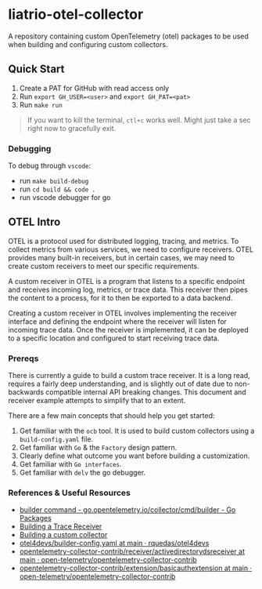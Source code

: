 # liatrio-otel-collector

A repository containing custom OpenTelemetry (otel) packages to be used when
building and configuring custom collectors.


## Quick Start

1. Create a PAT for GitHub with read access only
2. Run `export GH_USER=<user>` and `export GH_PAT=<pat>`
3. Run `make run`

> If you want to kill the terminal, `ctl+c` works well. Might just take a sec right
> now to gracefully exit.

### Debugging
To debug through `vscode`:
* run `make build-debug`
* run `cd build && code .`
* run vscode debugger for go

## OTEL Intro

OTEL is a protocol used for distributed logging, tracing, and metrics. 
To collect metrics from various services, we need to configure receivers. 
OTEL provides many built-in receivers, but in certain cases, we may need to 
create custom receivers to meet our specific requirements.

A custom receiver in OTEL is a program that listens to a specific endpoint and 
receives incoming log, metrics, or trace data. This receiver then pipes the 
content to a process, for it to then be exported to a data backend.

Creating a custom receiver in OTEL involves implementing the receiver interface 
and defining the endpoint where the receiver will listen for incoming trace data. 
Once the receiver is implemented, it can be deployed to a specific location and 
configured to start receiving trace data.

### Prereqs

There is currently a guide to build a custom trace receiver. It is a long read, 
requires a fairly deep understanding, and is slightly out of date due to 
non-backwards compatible internal API breaking changes. This document and 
receiver example attempts to simplify that to an extent. 

There are a few main concepts that should help you get started:

1. Get familiar with the `ocb` tool. It is used to build custom collectors using a `build-config.yaml` file. 
2. Get familiar with `Go` & the `Factory` design pattern.
3. Clearly define what outcome you want before building a customization.
4. Get familiar with `Go interfaces`.
5. Get familiar with `delv` the go debugger.

### References & Useful Resources

* [builder command - go.opentelemetry.io/collector/cmd/builder - Go Packages](https://pkg.go.dev/go.opentelemetry.io/collector/cmd/builder#section-readme)
* [Building a Trace Receiver](https://opentelemetry.io/docs/collector/trace-receiver/#representing-operations-with-spans)
* [Building a custom collector](https://opentelemetry.io/docs/collector/custom-collector/)
* [otel4devs/builder-config.yaml at main · rquedas/otel4devs](https://github.com/rquedas/otel4devs/blob/main/collector/receiver/trace-receiver/builder-config.yaml)
* [opentelemetry-collector-contrib/receiver/activedirectorydsreceiver at main · open-telemetry/opentelemetry-collector-contrib](https://github.com/open-telemetry/opentelemetry-collector-contrib/tree/main/receiver/activedirectorydsreceiver)
* [opentelemetry-collector-contrib/extension/basicauthextension at main · open-telemetry/opentelemetry-collector-contrib](https://github.com/open-telemetry/opentelemetry-collector-contrib/tree/main/extension/basicauthextension)

